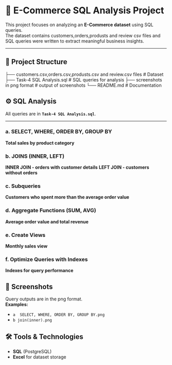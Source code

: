 # 🛒 E-Commerce SQL Analysis Project

This project focuses on analyzing an **E-Commerce dataset** using SQL queries.  
The dataset contains customers,orders,produsts and review csv files and SQL queries were written to extract meaningful business insights.

---

## 📂 Project Structure
├──  customers.csv,orders.csv,produsts.csv and review.csv  files  # Dataset 
├── Task-4 SQL Analysis.sql                                       # SQL queries for analysis
├── screenshots in png format                                     # output of screenshots
└── README.md                                                     # Documentation

## ⚙️ SQL Analysis

All queries are in **`Task-4 SQL Analysis.sql`**.  

---

### a. SELECT, WHERE, ORDER BY, GROUP BY
**Total sales by product category**

### b. JOINS (INNER, LEFT)
**INNER JOIN - orders with customer details**
**LEFT JOIN - customers without orders**

### c. Subqueries
**Customers who spent more than the average order value**

### d. Aggregate Functions (SUM, AVG)
**Average order value and total revenue**

### e. Create Views
**Monthly sales view**

### f. Optimize Queries with Indexes
**Indexes for query performance**


## 📸 Screenshots

Query outputs are in the png format.  
**Examples:**  
- `a  SELECT, WHERE, ORDER BY, GROUP BY.png`  
- `b join(inner).png`

## 🛠️ Tools & Technologies

- **SQL** (PostgreSQL)  
- **Excel** for dataset storage  

 


